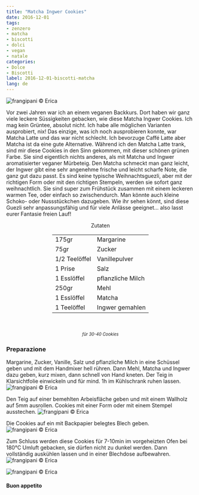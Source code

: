 ```yaml
---
title: "Matcha Ingwer Cookies"
date: 2016-12-01
tags:
- zenzero
- matcha
- biscotti
- dolci
- vegan
- natale
categories:
- Dolce
- Biscotti
label: 2016-12-01-biscotti-matcha
lang: de
---
```

![](../2016-12-01-biscotti-matcha-e-zenzero/header.jpg "frangipani © Erica")

Vor zwei Jahren war ich an einem veganen Backkurs. Dort haben wir ganz viele leckere Süssigkeiten gebacken, wie diese Matcha Ingwer Cookies. Ich mag kein Grüntee, absolut nicht. Ich habe alle möglichen Varianten ausprobiert, nix! Das einzige, was ich noch ausprobieren konnte, war Matcha Latte und das war nicht schlecht. Ich bevorzuge Caffé Latte aber Matcha ist da eine gute Alternative. Während ich den Matcha Latte trank, sind mir diese Cookies in den Sinn gekommen, mit dieser schönen grünen Farbe. Sie sind eigentlich nichts anderes, als mit Matcha und Ingwer aromatisierter veganer Mürbeteig. Den Matcha schmeckt man ganz leicht, der Ingwer gibt eine sehr angenehme frische und leicht scharfe Note, die ganz gut dazu passt. Es sind keine typische Weihnachtsguezli, aber mit der richtigen Form oder mit den richtigen Stempeln, werden sie sofort ganz weihnachtlich. Sie sind super zum Frühstück zusammen mit einem leckeren warmen Tee, oder einfach so zwischendurch. Man könnte auch kleine Schoko- oder Nussstückchen dazugeben. Wie ihr sehen könnt, sind diese Guezli sehr anpassungsfähig und für viele Anlässe geeignet... also lasst eurer Fantasie freien Lauf!

<div id="wrapper" style="text-align: center">
  <div id="yourdiv" style="display: inline-block;">
    <div class="ingredients">
      <div class="ingredients-title">Zutaten</div>
      <table>
        <tbody>
          <tr>
            <td>175gr</td>
            <td>Margarine</td>
          </tr>
          <tr>
            <td>75gr</td>
            <td>Zucker</td>
          </tr>
          <tr>
            <td>1/2 Teelöffel</td>
            <td>Vanillepulver</td>
          </tr>
          <tr>
            <td>1 Prise</td>
            <td>Salz</td>
          </tr>
          <tr>
            <td>1 Esslöffel</td>
            <td>pflanzliche Milch</td>
          </tr>
          <tr>
            <td>250gr</td>
            <td>Mehl</td>
          </tr>
          <tr>
            <td>1 Esslöffel</td>
            <td>Matcha</td>
          </tr>
          <tr>
            <td>1 Teelöffel</td>
            <td>Ingwer gemahlen</td>   
          </tr>
        </tbody>
      </table>
      <br></br>
      <i class="pull-right" style="font-size: 80%;">für 30-40 Cookies</i>
    </div>
  </div>
</div>


<h3>
  <font color="grey">
    <i class="fa fa-cogs"></i>
  </font> Preparazione
</h3>

Margarine, Zucker, Vanille, Salz und pflanzliche Milch in eine Schüssel geben und mit dem Handmixer hell rühren. Dann Mehl, Matcha und Ingwer dazu geben, kurz mixen, dann schnell von Hand kneten. Der Teig in Klarsichtfolie einwickeln und für mind. 1h im Kühlschrank ruhen lassen.
![](../2016-12-01-biscotti-matcha-e-zenzero/impasto.jpg "frangipani © Erica")

Den Teig auf einer bemehlten Arbeisfläche geben und mit einem Wallholz auf 5mm ausrollen. Cookies mit einer Form oder mit einem Stempel ausstechen. 
![](../2016-12-01-biscotti-matcha-e-zenzero/biscotti.jpg "frangipani © Erica")

Die Cookies auf ein mit Backpapier belegtes Blech geben.
![](../2016-12-01-biscotti-matcha-e-zenzero/teglia.jpg "frangipani © Erica")

Zum Schluss werden diese Cookies für 7-10min im vorgeheizten Ofen bei 180°C Umluft gebacken, sie dürfen nicht zu dunkel werden. Dann vollständig auskühlen lassen und in einer Blechdose aufbewahren.
![](../2016-12-01-biscotti-matcha-e-zenzero/risultato1.jpg "frangipani © Erica")

![](../2016-12-01-biscotti-matcha-e-zenzero/risultato2.jpg "frangipani © Erica")

<h4>Buon appetito
  <font color="red">
    <i class="fa fa-smile-o"></i>
  </font>
</h4>